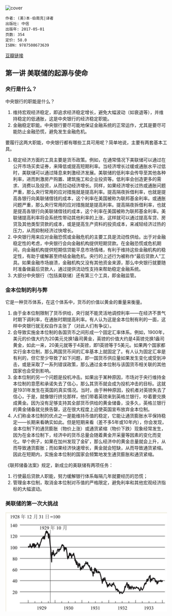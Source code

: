 ![cover](https://img3.doubanio.com/view/subject/l/public/s29452451.jpg)

    作者: (美)本·伯南克|译者
    出版社: 中信
    出版年: 2017-05-01
    页数: 354
    定价: 58.0
    ISBN: 9787508673639

[豆瓣链接](https://book.douban.com/subject/27046569/)

## 第一讲 美联储的起源与使命
### 央行是什么？
中央银行的职能是什么？

1. 维持宏观经济稳定，即追求经济稳定增长，避免大幅波动（如衰退等），并维持稳定的低通胀，这是中央银行的经济稳定职能。
2. 金融稳定职能。中央银行要尽可能地保证金融系统的正常运作，尤其是要尽可能防止金融恐慌，避免发生金融危机。

要履行这两大职能，中央银行都有哪些工具可用呢？简单地说，主要有两套基本工具。

1. 稳定经济方面的工具主要是货币政策。例如，在通常情况下美联储可以通过在公开市场买卖证券，来降低或提高短期利率。当经济增长过缓或通胀水平过低时，美联储可以通过降息来刺激经济发展。美联储的低利率会传导至其他各种利率，进而刺激房产购置、建筑施工和企业投资等。低利率会创造更多的需求、消费以及投资，从而拉动经济增长。同样，如果经济增长过热或通胀问题严重，那么央行常用的应对措施就是提高利率。提高隔夜拆借利率，也就是提高各银行向美联储借钱的成本，这个利率在美国被称为联邦基金利率。或通胀问题严重，那么央行常用的应对措施就是提高利率。提高隔夜拆借利率，也就是提高各银行向美联储借钱的成本，这个利率在美国被称为联邦基金利率。美联储提高利率将会系统性带动其他利率的上涨，这样就可以通过提高车贷、房贷及其他类型贷款的成本，或是提高生产资料的投资成本，来减轻经济过热的压力，从而抑制经济过快增长。
2. 中央银行用来应对金融恐慌或金融危机的主要工具是流动性供给。出于对金融稳定性的考虑，中央银行会向金融机构提供短期贷款。在金融恐慌或危机期间，向金融机构提供短期信贷能平息市场情绪，有利于维持这些金融机构的稳定性，有助于缓解甚至终结金融危机。央行的上述行为被称作“最后贷款人”工具。如果金融市场崩溃，金融机构又没有其他资金来源，那么中央银行就要随时准备做最后贷款人，通过提供流动性支持来帮助稳定金融系统。
3. 大部分中央银行（包括美联储）还有第三个工具，即金融监管。

### 金本位制的利与弊
它是一种货币体系，在这个体系中，货币的价值以黄金的重量来衡量。

1. 由于金本位制限制了货币供给，央行就不能灵活地调控利率——在经济不景气时期下调利率，在通胀时期提高利率。有人认为这是金本位制有利的一面，这样中央银行就无权自作主张了（对此人们有争议）。
2. 会导致实施金本位制的各国货币之间形成一个固定汇率体系。例如，1900年，美元的价值大约为20美元兑换1盎司黄金，英镑的价值大约是4英镑兑换1盎司黄金，如此一来，20美元就等于4英镑，即1英镑等于5美元。如果两个国家都实行金本位制，那么两国货币间的汇率基本上就固定了。有人认为固定汇率是有利的，但它至少导致了如下问题，即一国货币供应量如果发生变化或受到冲击，或是采取了一系列错误政策，那么通过金本位制与该国货币相关联的其他国家也会受到影响。
3. 金本位制的另一个问题是投机冲击。如果出于某种原因，市场对于央行维持金本位制的意愿和承诺失去了信心，那么其货币就会成为投机冲击的目标。这就是1931年发生在英国的真实情况。当时，由于种种原因，投机者对英镑失去了信心，于是，就像银行挤兑那样，他们带着英镑来到英格兰银行，吵着要兑换成黄金。因为没有足够支持其全部货币供给的黄金储备，没多久，英格兰银行的黄金储备就兑换告罄，这在很大程度上迫使英国宣布放弃金本位制。
4. 人们称金本位制的优点之一是能维持币值的稳定，它能让通货膨胀水平保持稳定——长期来看确实如此。但是短期来看（差不多5年或10年内），你会发现，金本位制下的通货膨胀（物价上涨）或通货紧缩（物价下跌）现象经常发生，因为在金本位制下，经济中的货币总量会随着黄金开采量等因素的变化而变化。举个例子，如果在加州发现了金矿，那么经济中的黄金总量就会上升，从而导致通货膨胀；而如果经济快速增长，黄金就会短缺，从而导致通货紧缩。因此在短期内，实施金本位制的国家会频繁地发生通货膨胀和通货紧缩。

《联邦储备法案》规定，新成立的美联储有两项任务：

1. 行使最后贷款人职能，努力缓解银行体系每隔几年就要经历的恐慌；
2. 管理金本位制，取消金本位制对币值的严格限定，避免利率和其他宏观经济指标的大幅波动。

### 美联储的第一次大挑战
![](TheFederalReserveAndTheFinancialCrisis1.png)











